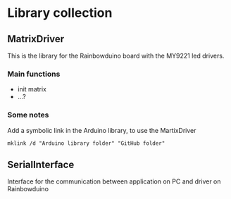 # Library collection

## MatrixDriver

This is the library for the Rainbowduino board with the MY9221 led drivers.

### Main functions
- init matrix
- ...?

### Some notes

Add a symbolic link in the Arduino library, to use the MartixDriver

```
mklink /d "Arduino library folder" "GitHub folder" 
```

## SerialInterface

Interface for the communication between application on PC and driver on Rainbowduino
